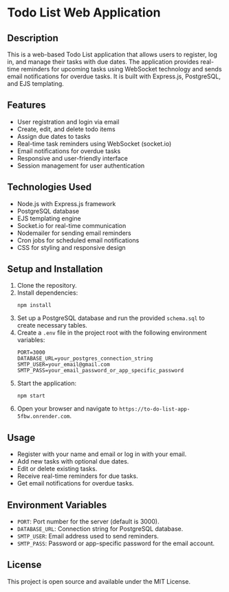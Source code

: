 # Todo List Web Application

## Description

This is a web-based Todo List application that allows users to register, log in, and manage their tasks with due dates. The application provides real-time reminders for upcoming tasks using WebSocket technology and sends email notifications for overdue tasks. It is built with Express.js, PostgreSQL, and EJS templating.

## Features

- User registration and login via email
- Create, edit, and delete todo items
- Assign due dates to tasks
- Real-time task reminders using WebSocket (socket.io)
- Email notifications for overdue tasks
- Responsive and user-friendly interface
- Session management for user authentication

## Technologies Used

- Node.js with Express.js framework
- PostgreSQL database
- EJS templating engine
- Socket.io for real-time communication
- Nodemailer for sending email reminders
- Cron jobs for scheduled email notifications
- CSS for styling and responsive design

## Setup and Installation

1. Clone the repository.
2. Install dependencies:
   ```
   npm install
   ```
3. Set up a PostgreSQL database and run the provided `schema.sql` to create necessary tables.
4. Create a `.env` file in the project root with the following environment variables:
   ```
   PORT=3000
   DATABASE_URL=your_postgres_connection_string
   SMTP_USER=your_email@gmail.com
   SMTP_PASS=your_email_password_or_app_specific_password
   ```
5. Start the application:
   ```
   npm start
   ```
6. Open your browser and navigate to `https://to-do-list-app-5fbw.onrender.com`.

## Usage

- Register with your name and email or log in with your email.
- Add new tasks with optional due dates.
- Edit or delete existing tasks.
- Receive real-time reminders for due tasks.
- Get email notifications for overdue tasks.

## Environment Variables

- `PORT`: Port number for the server (default is 3000).
- `DATABASE_URL`: Connection string for PostgreSQL database.
- `SMTP_USER`: Email address used to send reminders.
- `SMTP_PASS`: Password or app-specific password for the email account.

## License

This project is open source and available under the MIT License.
